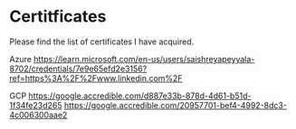 # Certitficates
Please find the list of certificates I have acquired. 

Azure
https://learn.microsoft.com/en-us/users/saishreyapeyyala-8702/credentials/7e9e65efd2e3156?ref=https%3A%2F%2Fwww.linkedin.com%2F

GCP
https://google.accredible.com/d887e33b-878d-4d61-b51d-1f34fe23d265
https://google.accredible.com/20957701-bef4-4992-8dc3-4c006300aae2
